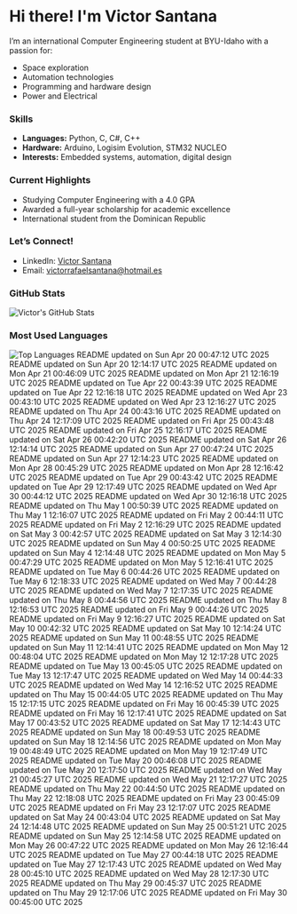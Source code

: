# Hi there! I'm Victor Santana

I’m an international Computer Engineering student at BYU-Idaho with a passion for:
- Space exploration
- Automation technologies
- Programming and hardware design
- Power and Electrical

### Skills
- **Languages:** Python, C, C#, C++
- **Hardware:** Arduino, Logisim Evolution, STM32 NUCLEO
- **Interests:** Embedded systems, automation, digital design

### Current Highlights
- Studying Computer Engineering with a 4.0 GPA
- Awarded a full-year scholarship for academic excellence
- International student from the Dominican Republic

### Let’s Connect!
- LinkedIn: [Victor Santana](www.linkedin.com/in/victorrafaelsantana)
- Email: victorrafaelsantana@hotmail.es

### GitHub Stats
![Victor's GitHub Stats](https://github-readme-stats.vercel.app/api?username=vrsp05&show_icons=true&theme=tokyonight)

### Most Used Languages
![Top Languages](https://github-readme-stats.vercel.app/api/top-langs/?username=vrsp05&layout=compact&theme=tokyonight)
README updated on Sun Apr 20 00:47:12 UTC 2025
README updated on Sun Apr 20 12:14:17 UTC 2025
README updated on Mon Apr 21 00:46:09 UTC 2025
README updated on Mon Apr 21 12:16:19 UTC 2025
README updated on Tue Apr 22 00:43:39 UTC 2025
README updated on Tue Apr 22 12:16:18 UTC 2025
README updated on Wed Apr 23 00:43:10 UTC 2025
README updated on Wed Apr 23 12:16:27 UTC 2025
README updated on Thu Apr 24 00:43:16 UTC 2025
README updated on Thu Apr 24 12:17:09 UTC 2025
README updated on Fri Apr 25 00:43:48 UTC 2025
README updated on Fri Apr 25 12:16:17 UTC 2025
README updated on Sat Apr 26 00:42:20 UTC 2025
README updated on Sat Apr 26 12:14:14 UTC 2025
README updated on Sun Apr 27 00:47:24 UTC 2025
README updated on Sun Apr 27 12:14:23 UTC 2025
README updated on Mon Apr 28 00:45:29 UTC 2025
README updated on Mon Apr 28 12:16:42 UTC 2025
README updated on Tue Apr 29 00:43:42 UTC 2025
README updated on Tue Apr 29 12:17:49 UTC 2025
README updated on Wed Apr 30 00:44:12 UTC 2025
README updated on Wed Apr 30 12:16:18 UTC 2025
README updated on Thu May  1 00:50:39 UTC 2025
README updated on Thu May  1 12:16:07 UTC 2025
README updated on Fri May  2 00:44:11 UTC 2025
README updated on Fri May  2 12:16:29 UTC 2025
README updated on Sat May  3 00:42:57 UTC 2025
README updated on Sat May  3 12:14:30 UTC 2025
README updated on Sun May  4 00:50:25 UTC 2025
README updated on Sun May  4 12:14:48 UTC 2025
README updated on Mon May  5 00:47:29 UTC 2025
README updated on Mon May  5 12:16:41 UTC 2025
README updated on Tue May  6 00:44:26 UTC 2025
README updated on Tue May  6 12:18:33 UTC 2025
README updated on Wed May  7 00:44:28 UTC 2025
README updated on Wed May  7 12:17:35 UTC 2025
README updated on Thu May  8 00:44:56 UTC 2025
README updated on Thu May  8 12:16:53 UTC 2025
README updated on Fri May  9 00:44:26 UTC 2025
README updated on Fri May  9 12:16:27 UTC 2025
README updated on Sat May 10 00:42:32 UTC 2025
README updated on Sat May 10 12:14:24 UTC 2025
README updated on Sun May 11 00:48:55 UTC 2025
README updated on Sun May 11 12:14:41 UTC 2025
README updated on Mon May 12 00:48:04 UTC 2025
README updated on Mon May 12 12:17:28 UTC 2025
README updated on Tue May 13 00:45:05 UTC 2025
README updated on Tue May 13 12:17:47 UTC 2025
README updated on Wed May 14 00:44:33 UTC 2025
README updated on Wed May 14 12:16:52 UTC 2025
README updated on Thu May 15 00:44:05 UTC 2025
README updated on Thu May 15 12:17:15 UTC 2025
README updated on Fri May 16 00:45:39 UTC 2025
README updated on Fri May 16 12:17:41 UTC 2025
README updated on Sat May 17 00:43:52 UTC 2025
README updated on Sat May 17 12:14:43 UTC 2025
README updated on Sun May 18 00:49:53 UTC 2025
README updated on Sun May 18 12:14:56 UTC 2025
README updated on Mon May 19 00:48:49 UTC 2025
README updated on Mon May 19 12:17:49 UTC 2025
README updated on Tue May 20 00:46:08 UTC 2025
README updated on Tue May 20 12:17:50 UTC 2025
README updated on Wed May 21 00:45:27 UTC 2025
README updated on Wed May 21 12:17:27 UTC 2025
README updated on Thu May 22 00:44:50 UTC 2025
README updated on Thu May 22 12:18:08 UTC 2025
README updated on Fri May 23 00:45:09 UTC 2025
README updated on Fri May 23 12:17:07 UTC 2025
README updated on Sat May 24 00:43:04 UTC 2025
README updated on Sat May 24 12:14:48 UTC 2025
README updated on Sun May 25 00:51:21 UTC 2025
README updated on Sun May 25 12:14:58 UTC 2025
README updated on Mon May 26 00:47:22 UTC 2025
README updated on Mon May 26 12:16:44 UTC 2025
README updated on Tue May 27 00:44:18 UTC 2025
README updated on Tue May 27 12:17:43 UTC 2025
README updated on Wed May 28 00:45:10 UTC 2025
README updated on Wed May 28 12:17:30 UTC 2025
README updated on Thu May 29 00:45:37 UTC 2025
README updated on Thu May 29 12:17:06 UTC 2025
README updated on Fri May 30 00:45:00 UTC 2025
